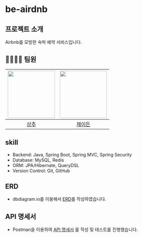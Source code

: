 # be-airdnb

## 프로젝트 소개

Airbnb를 모방한 숙박 예약 서비스입니다.

## 🧑‍💻👩‍💻 팀원

| <img src="https://avatars.githubusercontent.com/u/142131857?v=4" width=150> | <img src="https://avatars.githubusercontent.com/u/83386112?v=4" width=150> |
|:---------------------------------------------------------------------------:|:--------------------------------------------------------------------------:|
|                    [상추](https://github.com/parksangchu)                     |                      [제이든](https://github.com/hiidy)                       |

## skill

- Backend: Java, Spring Boot, Spring MVC, Spring Security
- Database: MySQL, Redis
- ORM: JPA/Hibernate, QueryDSL
- Version Control: Git, GitHub

## ERD

- dbdiagram.io를 이용해서 [ERD](https://github.com/codesquad-masters2024-team09-step2/be-airdnb/wiki#erd)를 작성하였습니다.

## API 명세서

- Postman을 이용하여 [API 명세서](https://github.com/codesquad-masters2024-team09-step2/be-airdnb/wiki#api-명세서)
  를 작성 및 테스트를 진행했습니다.




